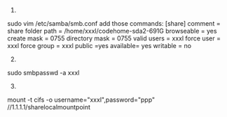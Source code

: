 1.
sudo vim /etc/samba/smb.conf
add those commands:
[share]
   comment = share folder
   path = /home/xxxl/codehome-sda2-691G
   browseable = yes
   create mask = 0755
   directory mask = 0755
   valid users = xxxl
   force user = xxxl
   force group = xxxl
   public =yes
   available= yes
   writable = no

2.
sudo smbpasswd -a xxxl

3.
mount -t cifs -o username="xxxl",password="ppp" //1.1.1.1/sharelocalmountpoint 

